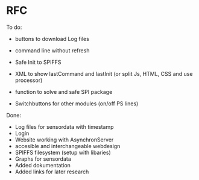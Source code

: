 # RFC

To do:
- buttons to download Log files
- command line without refresh
- Safe Init to SPIFFS
- XML to show lastCommand and lastInit (or split Js, HTML, CSS and use processor)
- function to solve and safe SPI package

- Switchbuttons for other modules (on/off PS lines)

Done:
- Log files for sensordata with timestamp
- Login
- Website working with AsynchronServer
- accesible and interchangeable webdesign
- SPIFFS filesystem (setup with libaries)
- Graphs for sensordata
- Added dokumentation
- Added links for later research
